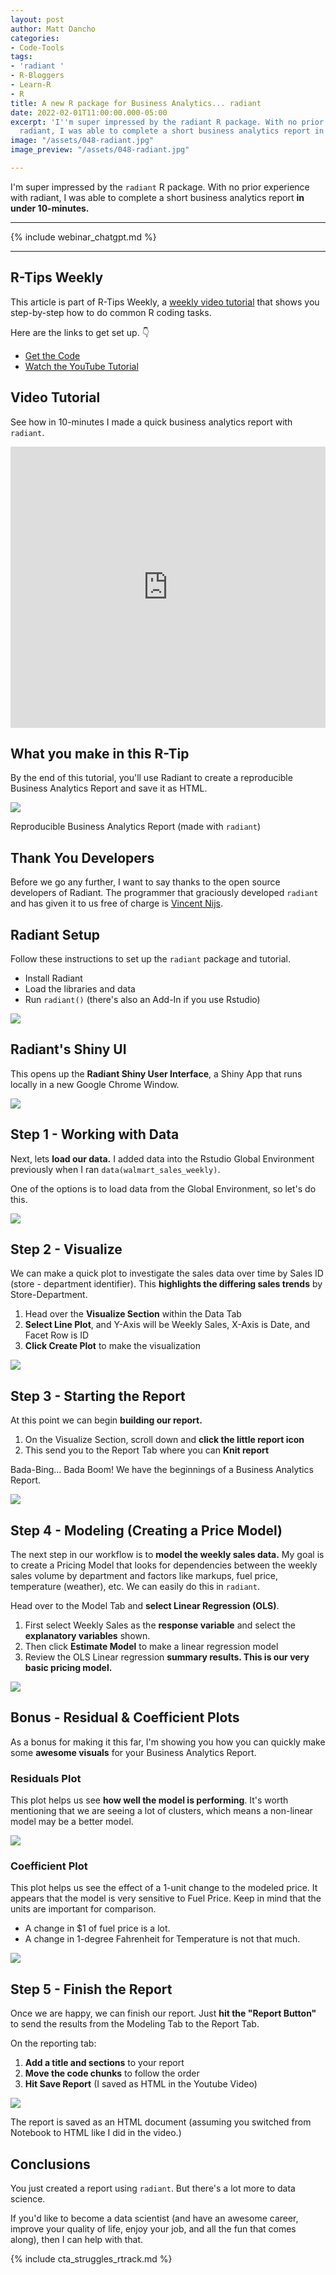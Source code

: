 ```yaml
---
layout: post
author: Matt Dancho
categories:
- Code-Tools
tags:
- 'radiant '
- R-Bloggers
- Learn-R
- R
title: A new R package for Business Analytics... radiant
date: 2022-02-01T11:00:00.000-05:00
excerpt: 'I''m super impressed by the radiant R package. With no prior exposure to
  radiant, I was able to complete a short business analytics report in under 10-minutes. '
image: "/assets/048-radiant.jpg"
image_preview: "/assets/048-radiant.jpg"

---
```

I'm super impressed by the `radiant` R package. With no prior experience with radiant, I was able to complete a short business analytics report **in under 10-minutes.**


---

{% include webinar_chatgpt.md %}

---

## R-Tips Weekly

This article is part of R-Tips Weekly, a [weekly video tutorial](https://learn.business-science.io/r-tips-newsletter) that shows you step-by-step how to do common R coding tasks.

Here are the links to get set up. 👇

* [Get the Code](https://learn.business-science.io/r-tips-newsletter)
* [Watch the YouTube Tutorial](https://youtu.be/n27qWulZl1c)

## Video Tutorial

See how in 10-minutes I made a quick business analytics report with `radiant`.

<iframe width="100%" height="450" src="https://www.youtube.com/embed/n27qWulZl1c" title="YouTube video player" frameborder="0" allow="accelerometer; autoplay; clipboard-write; encrypted-media; gyroscope; picture-in-picture" allowfullscreen></iframe>

## What you make in this R-Tip

By the end of this tutorial, you'll use Radiant to create a reproducible Business Analytics Report and save it as HTML.

![](/assets/sample_report_radiant.jpg)

<p class='text-center date'>Reproducible Business Analytics Report (made with <code>radiant</code>)</p>

## Thank You Developers

Before we go any further, I want to say thanks to the open source developers of Radiant. The programmer that graciously developed `radiant` and has given it to us free of charge is [Vincent Nijs](https://rady.ucsd.edu/people/faculty/nijs/).

## Radiant Setup

Follow these instructions to set up the `radiant` package and tutorial.

* Install Radiant
* Load the libraries and data
* Run `radiant()` (there's also an Add-In if you use Rstudio)

![](/assets/radiant_setup.jpg)

## Radiant's Shiny UI

This opens up the **Radiant Shiny User Interface**, a Shiny App that runs locally in a new Google Chrome Window.

![](/assets/radiant_shiny_app.jpg)

## Step 1 - Working with Data

Next, lets **load our data.** I added data into the Rstudio Global Environment previously when I ran `data(walmart_sales`_`_`_`weekly)`.

One of the options is to load data from the Global Environment, so let's do this.

![](/assets/radiant_load_data.jpg)

## Step 2 - Visualize

We can make a quick plot to investigate the sales data over time by Sales ID (store - department identifier). This **highlights the differing sales trends** by Store-Department.

1. Head over the **Visualize Section** within the Data Tab
2. **Select Line Plot**, and Y-Axis will be Weekly Sales, X-Axis is Date, and Facet Row is ID
3. **Click Create Plot** to make the visualization

![](/assets/radiant_data_visualization.jpg)

## Step 3 - Starting the Report

At this point we can begin **building our report.**

1. On the Visualize Section, scroll down and **click the little report icon**
2. This send you to the Report Tab where you can **Knit report**

Bada-Bing... Bada Boom! We have the beginnings of a Business Analytics Report.

![](/assets/radiant_report_1.jpg)

## Step 4 - Modeling (Creating a Price Model)

The next step in our workflow is to **model the weekly sales data.** My goal is to create a Pricing Model that looks for dependencies between the weekly sales volume by department and factors like markups, fuel price, temperature (weather), etc. We can easily do this in `radiant`.

Head over to the Model Tab and **select Linear Regression (OLS)**.

1. First select Weekly Sales as the **response variable** and select the **explanatory variables** shown.
2. Then click **Estimate Model** to make a linear regression model
3. Review the OLS Linear regression **summary results. This is our very basic pricing model.**

![](/assets/radiant_price_model.jpg)

## Bonus - Residual & Coefficient Plots

As a bonus for making it this far, I'm showing you how you can quickly make some **awesome visuals** for your Business Analytics Report.

### Residuals Plot

This plot helps us see **how well the model is performing**. It's worth mentioning that we are seeing a lot of clusters, which means a non-linear model may be a better model.

![](/assets/radiant_model_residual_plot.jpg)

### Coefficient Plot

This plot helps us see the effect of a 1-unit change to the modeled price. It appears that the model is very sensitive to Fuel Price. Keep in mind that the units are important for comparison.

* A change in $1 of fuel price is a lot.
* A change in 1-degree Fahrenheit for Temperature is not that much.

![](/assets/radiant_model_coefficient_plot.jpg)

## Step 5 - Finish the Report

Once we are happy, we can finish our report. Just **hit the "Report Button"** to send the results from the Modeling Tab to the Report Tab.

On the reporting tab:

1. **Add a title and sections** to your report
2. **Move the code chunks** to follow the order
3. **Hit Save Report** (I saved as HTML in the Youtube Video)

![](/assets/radiant_finish_report.jpg)

The report is saved as an HTML document (assuming you switched from Notebook to HTML like I did in the video.)

## Conclusions

You just created a report using `radiant`. But there's a lot more to data science.

If you'd like to become a data scientist (and have an awesome career, improve your quality of life, enjoy your job, and all the fun that comes along), then I can help with that.

{% include cta_struggles_rtrack.md %}
